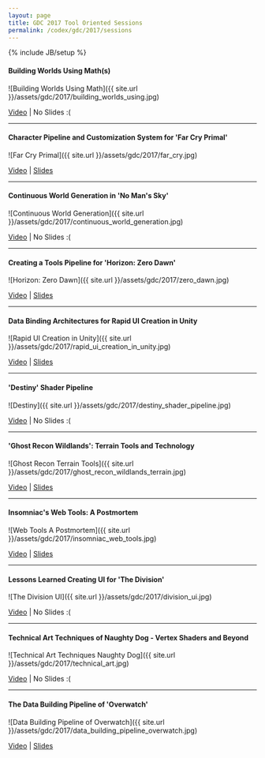 ```yaml
---
layout: page
title: GDC 2017 Tool Oriented Sessions
permalink: /codex/gdc/2017/sessions
---
```

{% include JB/setup %}

#### Building Worlds Using Math(s)
![Building Worlds Using Math]({{ site.url }}/assets/gdc/2017/building_worlds_using.jpg)

[Video](http://www.gdcvault.com/play/1024514/Building-Worlds-Using) |
No Slides :(

------

#### Character Pipeline and Customization System for 'Far Cry Primal'
![Far Cry Primal]({{ site.url }}/assets/gdc/2017/far_cry.jpg)

[Video](http://www.gdcvault.com/play/1024014/Character-Pipeline-and-Customization-System) |
[Slides](http://www.gdcvault.com/play/1024578/Character-Pipeline-and-Customization-System)

------

#### Continuous World Generation in 'No Man's Sky'
![Continuous World Generation]({{ site.url }}/assets/gdc/2017/continuous_world_generation.jpg)

[Video](http://www.gdcvault.com/play/1024265/Continuous-World-Generation-in-No) |
No Slides :(

------

#### Creating a Tools Pipeline for 'Horizon: Zero Dawn'
![Horizon: Zero Dawn]({{ site.url }}/assets/gdc/2017/zero_dawn.jpg)

[Video](http://www.gdcvault.com/play/1024124/Creating-a-Tools-Pipeline-for) |
[Slides](http://www.gdcvault.com/play/1024685/Creating-a-Tools-Pipeline-for)

------

#### Data Binding Architectures for Rapid UI Creation in Unity
![Rapid UI Creation in Unity]({{ site.url }}/assets/gdc/2017/rapid_ui_creation_in_unity.jpg)

[Video](http://www.gdcvault.com/play/1023978/Data-Binding-Architectures-for-Rapid) |
[Slides](http://www.gdcvault.com/play/1024453/Data-Binding-Architectures-for-Rapid)

------

#### 'Destiny' Shader Pipeline
![Destiny]({{ site.url }}/assets/gdc/2017/destiny_shader_pipeline.jpg)

[Video](http://www.gdcvault.com/play/1024231/-Destiny-Shader) |
No Slides :(

------

#### 'Ghost Recon Wildlands': Terrain Tools and Technology
![Ghost Recon Terrain Tools]({{ site.url }}/assets/gdc/2017/ghost_recon_wildlands_terrain.jpg)

[Video](http://www.gdcvault.com/play/1024029/-Ghost-Recon-Wildlands-Terrain) |
[Slides](http://www.gdcvault.com/play/1024708/-Ghost-Recon-Wildlands-Terrain)

------

#### Insomniac's Web Tools: A Postmortem
![Web Tools A Postmortem]({{ site.url }}/assets/gdc/2017/insomniac_web_tools.jpg)

[Video](http://www.gdcvault.com/play/1023961/Insomniac-s-Web-Tools-A) |
[Slides](http://www.gdcvault.com/play/1024465/Insomniac-s-Web-Tools-A)

------

#### Lessons Learned Creating UI for 'The Division'
![The Division UI]({{ site.url }}/assets/gdc/2017/division_ui.jpg)

[Video](http://www.gdcvault.com/play/1024026/Lessons-Learned-Creating-UI-for) |
No Slides :(

------

#### Technical Art Techniques of Naughty Dog - Vertex Shaders and Beyond
![Technical Art Techniques Naughty Dog]({{ site.url }}/assets/gdc/2017/technical_art.jpg)

[Video](http://www.gdcvault.com/play/1024103/Technical-Art-Techniques-of-Naughty) |
No Slides :(

------

#### The Data Building Pipeline of 'Overwatch'
![Data Building Pipeline of Overwatch]({{ site.url }}/assets/gdc/2017/data_building_pipeline_overwatch.jpg)

[Video](http://www.gdcvault.com/play/1024019/The-Data-Building-Pipeline-of) |
[Slides](http://www.gdcvault.com/play/1024444/The-Data-Building-Pipeline-of)
